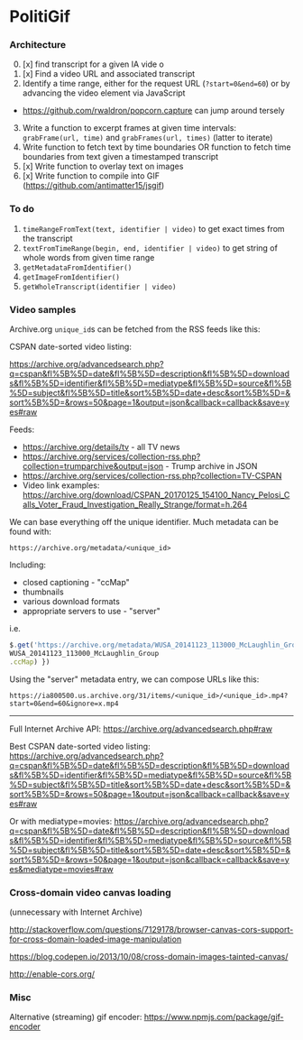 # PolitiGif

### Architecture

0. [x] find transcript for a given IA vide o
1. [x] Find a video URL and associated transcript
2. Identify a time range, either for the request URL (`?start=0&end=60`) or by advancing the video element via JavaScript
  * https://github.com/rwaldron/popcorn.capture can jump around tersely
3. Write a function to excerpt frames at given time intervals: `grabFrame(url, time)` and `grabFrames(url, times)` (latter to iterate)
4. Write function to fetch text by time boundaries OR function to fetch time boundaries from text given a timestamped transcript
5. [x] Write function to overlay text on images
6. [x] Write function to compile into GIF (https://github.com/antimatter15/jsgif)

### To do

1. `timeRangeFromText(text, identifier | video)` to get exact times from the transcript
2. `textFromTimeRange(begin, end, identifier | video)` to get string of whole words from given time range
3. `getMetadataFromIdentifier()`
4. `getImageFromIdentifier()`
5. `getWholeTranscript(identifier | video)`

### Video samples

Archive.org `unique_id`s can be fetched from the RSS feeds like this:

CSPAN date-sorted video listing:

https://archive.org/advancedsearch.php?q=cspan&fl%5B%5D=date&fl%5B%5D=description&fl%5B%5D=downloads&fl%5B%5D=identifier&fl%5B%5D=mediatype&fl%5B%5D=source&fl%5B%5D=subject&fl%5B%5D=title&sort%5B%5D=date+desc&sort%5B%5D=&sort%5B%5D=&rows=50&page=1&output=json&callback=callback&save=yes#raw

Feeds:

* https://archive.org/details/tv - all TV news
* https://archive.org/services/collection-rss.php?collection=trumparchive&output=json - Trump archive in JSON
* https://archive.org/services/collection-rss.php?collection=TV-CSPAN
* Video link examples: https://archive.org/download/CSPAN_20170125_154100_Nancy_Pelosi_Calls_Voter_Fraud_Investigation_Really_Strange/format=h.264

We can base everything off the unique identifier. Much metadata can be found with:

`https://archive.org/metadata/<unique_id>`

Including:

* closed captioning - "ccMap"
* thumbnails
* various download formats
* appropriate servers to use - "server"

i.e.

```js
$.get('https://archive.org/metadata/WUSA_20141123_113000_McLaughlin_Group/',function(response) { console.log(response.
WUSA_20141123_113000_McLaughlin_Group
.ccMap) })
```

Using the "server" metadata entry, we can compose URLs like this:

`https://ia800500.us.archive.org/31/items/<unique_id>/<unique_id>.mp4?start=0&end=60&ignore=x.mp4`

****

Full Internet Archive API: https://archive.org/advancedsearch.php#raw

Best CSPAN date-sorted video listing: https://archive.org/advancedsearch.php?q=cspan&fl%5B%5D=date&fl%5B%5D=description&fl%5B%5D=downloads&fl%5B%5D=identifier&fl%5B%5D=mediatype&fl%5B%5D=source&fl%5B%5D=subject&fl%5B%5D=title&sort%5B%5D=date+desc&sort%5B%5D=&sort%5B%5D=&rows=50&page=1&output=json&callback=callback&save=yes#raw

Or with mediatype=movies: https://archive.org/advancedsearch.php?q=cspan&fl%5B%5D=date&fl%5B%5D=description&fl%5B%5D=downloads&fl%5B%5D=identifier&fl%5B%5D=mediatype&fl%5B%5D=source&fl%5B%5D=subject&fl%5B%5D=title&sort%5B%5D=date+desc&sort%5B%5D=&sort%5B%5D=&rows=50&page=1&output=json&callback=callback&save=yes&mediatype=movies#raw


### Cross-domain video canvas loading

(unnecessary with Internet Archive)

http://stackoverflow.com/questions/7129178/browser-canvas-cors-support-for-cross-domain-loaded-image-manipulation

https://blog.codepen.io/2013/10/08/cross-domain-images-tainted-canvas/

http://enable-cors.org/

### Misc

Alternative (streaming) gif encoder: https://www.npmjs.com/package/gif-encoder

